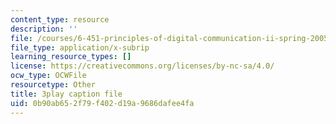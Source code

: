 ```yaml
---
content_type: resource
description: ''
file: /courses/6-451-principles-of-digital-communication-ii-spring-2005/0b90ab652f79f402d19a9686dafee4fa_MVpmgHSBSc0.srt
file_type: application/x-subrip
learning_resource_types: []
license: https://creativecommons.org/licenses/by-nc-sa/4.0/
ocw_type: OCWFile
resourcetype: Other
title: 3play caption file
uid: 0b90ab65-2f79-f402-d19a-9686dafee4fa
---
```

